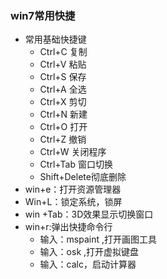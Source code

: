 ### win7常用快捷
+ 常用基础快捷键
	+ Ctrl+C 复制
  	+ Ctrl+V 粘贴
  	+ Ctrl+S 保存
  	+ Ctrl+A 全选
  	+ Ctrl+X 剪切
  	+ Ctrl+N 新建
  	+ Ctrl+O 打开
  	+ Ctrl+Z 撤销
  	+ Ctrl+W 关闭程序
  	+ Ctrl+Tab    窗口切换
  	+ Shift+Delete彻底删除
+ win+e：打开资源管理器
+ Win+L：锁定系统，锁屏
+ win +Tab：3D效果显示切换窗口
+ win+r:弹出快捷命令行
	+ 输入：mspaint ,打开画图工具
	+ 输入：osk ,打开虚拟键盘
	+ 输入：calc，启动计算器